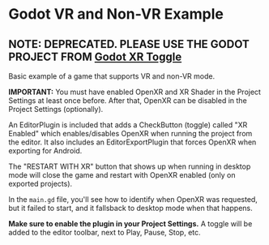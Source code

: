 # Godot VR and Non-VR Example

## **NOTE: DEPRECATED. PLEASE USE THE GODOT PROJECT FROM [Godot XR Toggle](https://github.com/decacis/Godot-XR-Toggle)**

Basic example of a game that supports VR and non-VR mode.

**IMPORTANT:** You must have enabled OpenXR and XR Shader in the Project Settings at least once before. After that, OpenXR can be disabled in the Project Settings (optionally).

An EditorPlugin is included that adds a CheckButton (toggle) called "XR Enabled" which enables/disables OpenXR when running the project from the editor. It also includes an EditorExportPlugin that forces OpenXR when exporting for Android.

The "RESTART WITH XR" button that shows up when running in desktop mode will close the game and restart with OpenXR enabled (only on exported projects).

In the `main.gd` file, you'll see how to identify when OpenXR was requested, but it failed to start, and it fallsback to desktop mode when that happens.

**Make sure to enable the plugin in your Project Settings.** A toggle will be added to the editor toolbar, next to Play, Pause, Stop, etc.
